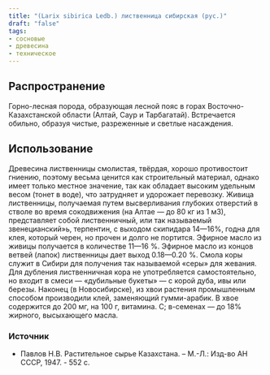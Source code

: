 ```yaml
---
title: "(Larix sibirica Ledb.) лиственница сибирская (рус.)"
draft: "false"
tags:
- сосновые
- древесина
- техническое
--- 
```

## Распространение
Горно-лесная порода, образующая лесной пояс в горах Восточно-Казахстанской области (Алтай, Саур и Тарбагатай). Встречается обильно, образуя чистые, разреженные и светлые насаждения. 
## Использование
Древесина лиственницы смолистая, твёрдая, хорошо противостоит гниению, поэтому весьма ценится как строительный материал, однако имеет только местное значение, так как обладает высоким удельным весом (тонет в воде), что затрудняет и удорожает перевозку. Живица лиственницы, получаемая путем высверливания глубоких отверстий в стволе во время сокодвижения (на Алтае — до 80 кг из 1 м3), представляет собой лиственничный, или так называемый звенецианский»ь, терпентин, с выходом скипидара 14—16%, годна для клея, который черен, но прочен и долго не портится. Эфирное масло из живицы получается в количестве 11—16 %. Эфирное масло из концов ветвей (лапок) лиственницы дает выход 0.18—0.20 %. Смола коры служит в Сибири для получения так называемой «серы» для жевания. Для дубления лиственничная кора не употребляется самостоятельно, но входит в смеси — «дубильные букеты» — с корой дуба, ивы или березы. Наконец (в Новосибирске), из хвои растения промышленным способом производили клей, заменяющий гумми-арабик. В хвое содержится до 200 мг, на 100 г, витамина. С; в-семенах — до 18% жирного, высыхающего масла. 
### Источник
* Павлов Н.В. Растительное сырье Казахстана. – М.-Л.: Изд-во АН СССР, 1947. - 552 с.
